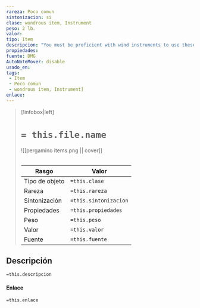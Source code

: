 ```yaml
---
rareza: Poco comun
sintonizacion: si
clase: wondrous item, Instrument
peso: 2 lb.
valor: 
tipo: Item
descripcion: "You must be proficient with wind instruments to use these pipes. While you are attuned to the pipes, ordinary rats and giant rats are indifferent toward you and will not attack you unless you threaten or harm them.The pipes have 3 charges. If you play the pipes as an action, you can use a bonus action to expend 1 to 3 charges, calling forth one swarm of rats with each expended charge, provided that enough rats are within half a mile of you to be called in this fashion (as determined by the DM). If there aren&#x27;t enough rats to form a swarm, the charge is wasted. Called swarms move toward the music by the shortest available route but aren&#x27;t under your control otherwise. The pipes regain 1d3 expended charges daily at dawn.Whenever a swarm of rats that isn&#x27;t under another creature&#x27;s control comes within 30 feet of you while you are playing the pipes, you can make a Charisma check contested by the swarm&#x27;s Wisdom check. If you lose the contest, the swarm behaves as it normally would and can&#x27;t be swayed by the pipes&#x27; music for the next 24 hours. If you win the contest, the swarm is swayed by the pipes&#x27; music and becomes friendly to you and your companions for as long as you continue to play the pipes each round as an action. A friendly swarm obeys your commands. If you issue no commands to a friendly swarm, it defends itself but otherwise takes no actions. If a friendly swarm starts its turn and can&#x27;t hear the pipes&#x27; music, your control over that swarm ends, and the swarm behaves as it normally would and can&#x27;t be swayed by the pipes&#x27; music for the next 24 hours.If you have proficiency with a given musical instrument, you can add your proficiency bonus to any ability checks you make to play music with the instrument.A bard can use a musical instrument as a spellcasting focus, substituting it for any material component that does not list a cost.Each type of musical instrument requires a separate proficiency.See the Tool Proficiencies entry for more information.Proficiency with a musical instrument indicates you are familiar with the techniques used to play it. You also have knowledge of some songs commonly performed with that instrument. History. Your expertise aids you in recalling lore related to your instrument. Performance. Your ability to put on a good show is improved when you incorporate an instrument into your act. Compose a Tune. As part of a long rest, you can compose a new tune and lyrics for your instrument. You might use this ability to impress a noble or spread scandalous rumors with a catchy tune.Musical InstrumentActivityDCIdentify a tune10Improvise a tune20"
propiedades: 
fuente: DMG
AutoNoteMover: disable
usado_en:  
tags: 
 - Item
 - Poco comun
 - wondrous item, Instrument]
enlace: 
---
```


> [!infobox|left]
>  # `= this.file.name`
> ![[pergamino items.png || cover]]
> ######   
> |Rasgo | Valor |
> | --- | --- |
> | Tipo de objeto| `=this.clase`|
>  | Rareza| `=this.rareza`|
> | Sintonización | `=this.sintonizacion` |
> | Propiedades | `=this.propiedades` |
>  | Peso | `=this.peso` |
> | Valor | `=this.valor` |
> | Fuente | `=this.fuente` |


## Descripción
`=this.descripcion`

#### Enlace
`=this.enlace`
